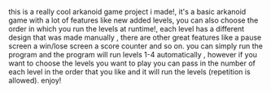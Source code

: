 this is a really cool arkanoid game project i made!,
it's a basic arkanoid game with a lot of features like new added levels, you can also choose the order in which you run the levels at runtime!, each level has a different design 
that was made manually , there are other great features like a pause screen a win/lose screen a score counter and so on.
you can simply run the program and the program will run levels 1-4 automatically , however if you want to choose the levels you want to play you can pass in the number of each
level in the order that you like and it will run the levels (repetition is allowed).
enjoy!
